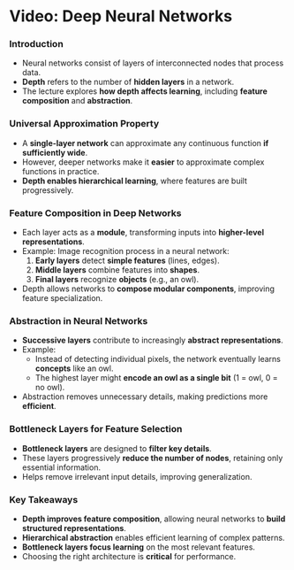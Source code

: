 # Video: Deep Neural Networks

### **Introduction**

- Neural networks consist of layers of interconnected nodes that process data.
- **Depth** refers to the number of **hidden layers** in a network.
- The lecture explores **how depth affects learning**, including **feature composition** and **abstraction**.

### **Universal Approximation Property**

- A **single-layer network** can approximate any continuous function **if sufficiently wide**.
- However, deeper networks make it **easier** to approximate complex functions in practice.
- **Depth enables hierarchical learning**, where features are built progressively.

### **Feature Composition in Deep Networks**

- Each layer acts as a **module**, transforming inputs into **higher-level representations**.
- Example: Image recognition process in a neural network:
    1. **Early layers** detect **simple features** (lines, edges).
    2. **Middle layers** combine features into **shapes**.
    3. **Final layers** recognize **objects** (e.g., an owl).
- Depth allows networks to **compose modular components**, improving feature specialization.

### **Abstraction in Neural Networks**

- **Successive layers** contribute to increasingly **abstract representations**.
- Example:
    - Instead of detecting individual pixels, the network eventually learns **concepts** like an owl.
    - The highest layer might **encode an owl as a single bit** (1 = owl, 0 = no owl).
- Abstraction removes unnecessary details, making predictions more **efficient**.

### **Bottleneck Layers for Feature Selection**

- **Bottleneck layers** are designed to **filter key details**.
- These layers progressively **reduce the number of nodes**, retaining only essential information.
- Helps remove irrelevant input details, improving generalization.

### **Key Takeaways**

- **Depth improves feature composition**, allowing neural networks to **build structured representations**.
- **Hierarchical abstraction** enables efficient learning of complex patterns.
- **Bottleneck layers focus learning** on the most relevant features.
- Choosing the right architecture is **critical** for performance.